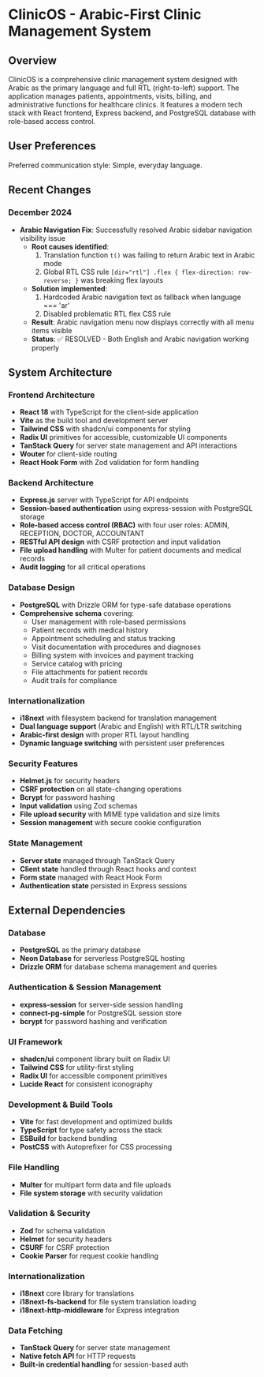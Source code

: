 # ClinicOS - Arabic-First Clinic Management System

## Overview

ClinicOS is a comprehensive clinic management system designed with Arabic as the primary language and full RTL (right-to-left) support. The application manages patients, appointments, visits, billing, and administrative functions for healthcare clinics. It features a modern tech stack with React frontend, Express backend, and PostgreSQL database with role-based access control.

## User Preferences

Preferred communication style: Simple, everyday language.

## Recent Changes

### December 2024
- **Arabic Navigation Fix**: Successfully resolved Arabic sidebar navigation visibility issue
  - **Root causes identified**:
    1. Translation function `t()` was failing to return Arabic text in Arabic mode
    2. Global RTL CSS rule `[dir="rtl"] .flex { flex-direction: row-reverse; }` was breaking flex layouts
  - **Solution implemented**:
    1. Hardcoded Arabic navigation text as fallback when language === 'ar'
    2. Disabled problematic RTL flex CSS rule
  - **Result**: Arabic navigation menu now displays correctly with all menu items visible
  - **Status**: ✅ RESOLVED - Both English and Arabic navigation working properly

## System Architecture

### Frontend Architecture
- **React 18** with TypeScript for the client-side application
- **Vite** as the build tool and development server
- **Tailwind CSS** with shadcn/ui components for styling
- **Radix UI** primitives for accessible, customizable UI components
- **TanStack Query** for server state management and API interactions
- **Wouter** for client-side routing
- **React Hook Form** with Zod validation for form handling

### Backend Architecture
- **Express.js** server with TypeScript for API endpoints
- **Session-based authentication** using express-session with PostgreSQL storage
- **Role-based access control (RBAC)** with four user roles: ADMIN, RECEPTION, DOCTOR, ACCOUNTANT
- **RESTful API design** with CSRF protection and input validation
- **File upload handling** with Multer for patient documents and medical records
- **Audit logging** for all critical operations

### Database Design
- **PostgreSQL** with Drizzle ORM for type-safe database operations
- **Comprehensive schema** covering:
  - User management with role-based permissions
  - Patient records with medical history
  - Appointment scheduling and status tracking
  - Visit documentation with procedures and diagnoses
  - Billing system with invoices and payment tracking
  - Service catalog with pricing
  - File attachments for patient records
  - Audit trails for compliance

### Internationalization
- **i18next** with filesystem backend for translation management
- **Dual language support** (Arabic and English) with RTL/LTR switching
- **Arabic-first design** with proper RTL layout handling
- **Dynamic language switching** with persistent user preferences

### Security Features
- **Helmet.js** for security headers
- **CSRF protection** on all state-changing operations
- **Bcrypt** for password hashing
- **Input validation** using Zod schemas
- **File upload security** with MIME type validation and size limits
- **Session management** with secure cookie configuration

### State Management
- **Server state** managed through TanStack Query
- **Client state** handled through React hooks and context
- **Form state** managed with React Hook Form
- **Authentication state** persisted in Express sessions

## External Dependencies

### Database
- **PostgreSQL** as the primary database
- **Neon Database** for serverless PostgreSQL hosting
- **Drizzle ORM** for database schema management and queries

### Authentication & Session Management
- **express-session** for server-side session handling
- **connect-pg-simple** for PostgreSQL session store
- **bcrypt** for password hashing and verification

### UI Framework
- **shadcn/ui** component library built on Radix UI
- **Tailwind CSS** for utility-first styling
- **Radix UI** for accessible component primitives
- **Lucide React** for consistent iconography

### Development & Build Tools
- **Vite** for fast development and optimized builds
- **TypeScript** for type safety across the stack
- **ESBuild** for backend bundling
- **PostCSS** with Autoprefixer for CSS processing

### File Handling
- **Multer** for multipart form data and file uploads
- **File system storage** with security validation

### Validation & Security
- **Zod** for schema validation
- **Helmet** for security headers
- **CSURF** for CSRF protection
- **Cookie Parser** for request cookie handling

### Internationalization
- **i18next** core library for translations
- **i18next-fs-backend** for file system translation loading
- **i18next-http-middleware** for Express integration

### Data Fetching
- **TanStack Query** for server state management
- **Native fetch API** for HTTP requests
- **Built-in credential handling** for session-based auth